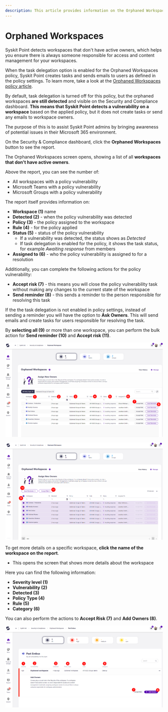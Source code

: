 ```yaml
---
description: This article provides information on the Orphaned Workspaces report.
---
```



# Orphaned Workspaces

Syskit Point detects workspaces that don't have active owners, which helps you ensure there is always someone responsible for access and content management for your workspaces. 

When the task delegation option is enabled for the Orphaned Workspaces policy, Syskit Point creates tasks and sends emails to users as defined in the policy settings. To learn more, take a look at the [Orphaned Workspaces policy article](../../governance-and-automation/automated-workflows/orphaned-resources-admin.md). 

By default, task delegation is turned off for this policy, but the orphaned workspaces **are still detected** and visible on the Security and Compliance dashboard. **This means that Syskit Point detects a vulnerability on a workspace** based on the applied policy, but it does not create tasks or send any emails to workspace owners. 

The purpose of this is to assist Syskit Point admins by
bringing awareness of potential issues in their Microsoft 365 environment. 

On the Security & Compliance dashboard, click the **Orphaned Workspaces** button to see the report.

The Orphaned Workspaces screen opens, showing a list of all **workspaces that don't have active owners**.

Above the report, you can see the number of:
 * All workspaces with a policy vulnerability
 * Microsoft Teams with a policy vulnerability
 * Microsoft Groups with a policy vulnerability

The report itself provides information on:
  * **Workspace (1)** name
  * **Detected (2)** - when the policy vulnerability was detected
  * **Policy (3)** - the policy assigned to the workspace
  * **Rule (4)** - for the policy applied
  * **Status (5)** - status of the policy vulnerability
    * If a vulnerability was detected, the status shows as *Detected*
    * If task delegation is enabled for the policy, it shows the task status, for example *Awaiting response* from members
  * **Assigned to (6)** - who the policy vulnerability is assigned to for a resolution

Additionally, you can complete the following actions for the policy vulnerability:
  * **Accept risk (7)** - this means you will close the policy vulnerability task without making any changes to the current state of the workspace
  * **Send reminder (8)** - this sends a reminder to the person responsible for resolving this task

If the the task delegation is not enabled in policy settings, instead of sending a reminder you will have the option to **Ask Owners**. This will send emails and create tasks for users responsible for resolving the task.

By **selecting all (9)** or more than one workspace, you can perform the bulk action for **Send reminder (10)** and **Accept risk (11)**. 


![Orphaned Workspaces](../../.gitbook/assets/security-compliance-checks-orphaned-workspaces.png)

![Orphaned Workspaces - Bulk](../../.gitbook/assets/security-compliance-checks-orphaned-workspaces-bulk.png)


To get more details on a specific workspace, **click the name of the workspace on the report**.
  * This opens the screen that shows more details about the workspace

Here you can find the following information: 
 * **Severity level (1)**
 * **Vulnerability (2)**
 * **Detected (3)**
 * **Policy Type (4)**
 * **Rule (5)**
 * **Category (6)**

 You can also perform the actions to **Accept Risk (7)** and **Add Owners (8)**. 

![Orphaned Workspaces - More Details](../../.gitbook/assets/security-compliance-checks-orphaned-workspaces-details.png)
